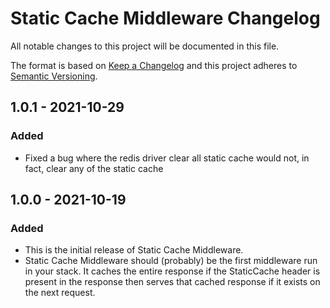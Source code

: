 # Static Cache Middleware Changelog

All notable changes to this project will be documented in this file.

The format is based on [Keep a Changelog](http://keepachangelog.com/en/1.0.0/)
and this project adheres to [Semantic Versioning](http://semver.org/spec/v2.0.0.html).

## 1.0.1 - 2021-10-29
### Added

- Fixed a bug where the redis driver clear all static cache would not, in fact, clear any of the static cache

## 1.0.0 - 2021-10-19
### Added

- This is the initial release of Static Cache Middleware.
- Static Cache Middleware should (probably) be the first middleware run in your stack. It caches the entire response if the StaticCache header is present in the response then serves that cached response if it exists on the next request.
